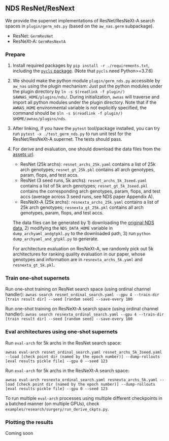 NDS ResNet/ResNext
--------

We provide the supernet implementations of ResNet/ResNeXt-A search spaces in `plugin/germ_nds.py` (based on the `aw_nas.germ` subpackage).
* ResNet: `GermResNet`
* ResNeXt-A: `GermResNextA`


### Prepare

1. Install required packages by `pip install -r ./requirements.txt`, including the [`pycls` package](https://github.com/facebookresearch/pycls). (Note that `pycls` need Python>=3.7.6)
2. We should make the python module `plugin/germ_nds.py` accessible by `aw_nas` using the plugin mechanism: Just put the python modules under the plugin directory by  `ln -s $(readlink -f plugin/) $AWNAS_HOME/plugins/nds/`. During initialization, `awnas` will traverse and import all python modules under the plugin directory. Note that if the `AWNAS_HOME` environmental variable is not explicitly specified, the command should be `$ln -s $(readlink -f plugin/) $HOME/awnas/plugins/nds`.
3. After linking, if you have the `pytest` tool/package installed, you can try run `pytest -x ./test_germ_nds.py` to run unit test for the ResNet/ResNeXt-A supernet. The tests should pass.
4. For derive and evaluation, one should download the data files from the [assets url](https://cloud.tsinghua.edu.cn/d/965b3ae1f80b45e9ba21/).
    * ResNet (25k archs): `resnet_archs_25k.yaml` contains a list of 25k arch genotypes; `resnet_gt_25k.pkl` contains all arch genotypes, param, flops, and test accs.
    * ResNet (3 seed runs, 5k archs): `resnet_archs_5k_3seed.yaml` contains a list of 5k arch genotypes; `resnet_gt_5k_3seed.pkl` contains the corresponding arch genotypes, param, flops, and test accs (average across 3 seed runs, see NDS paper Appendix A).
    * ResNeXt-A (25k archs): `resnexta_archs_25k.yaml` contains a list of 25k arch genotypes; `resnexta_gt_25k.pkl` contains all arch genotypes, param, flops, and test accs.
    
    The data files can be generated by 1) downloading the [original NDS data](https://github.com/facebookresearch/nds), 2) modifying the `NDS_DATA_HOME` variable in `dump_archyaml_andgtpkl.py` to the downloaded path, 3) run `python dump_archyaml_and_gtpkl.py` to generate.

    For architecture evaluation on ResNeXt-A, we randomly pick out 5k architectures for ranking quality evaluation in our paper, whose genotypes and information are in `resnexta_archs_5k.yaml` and `resnexta_gt_5k.pkl`.

### Train one-shot supernets
Run one-shot training on ResNet search space (using ordinal channel handler):
`awnas search resnet_ordinal_search.yaml --gpu 4 --train-dir [train result dir] --seed [random seed] --save-every 100`

Run one-shot training on ResNeXt-A search space (using ordinal channel handler):
`awnas search resnexta_ordinal_search.yaml --gpu 4 --train-dir [train result dir] --seed [random seed] --save-every 100`


### Eval architectures using one-shot supernets

Run `eval-arch` for 5k archs in the ResNet search space:
```
awnas eval-arch resnet_ordinal_search.yaml resnet_archs_5k_3seed.yaml --load [check point dir (named by the epoch number)] --dump-rollouts [eval results pickle file] --gpu 0 --seed 123
```

Run `eval-arch` for 5k archs in the ResNeXt-A search space:
```
awnas eval-arch resnexta_ordinal_search.yaml resnexta_archs_5k.yaml --load [check point dir (named by the epoch number)] --dump-rollouts [eval results pickle file] --gpu 0 --seed 123
```

To run multiple `eval-arch` processes using multiple different checkpoints in a batched manner (on multiple GPUs), check `examples/research/surgery/run_derive_ckpts.py`.


### Plotting the results

Coming soon
